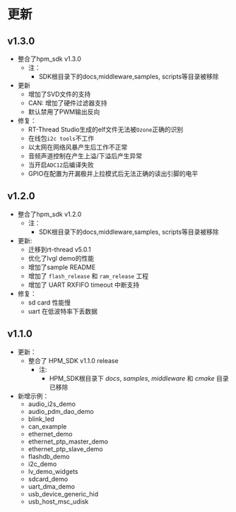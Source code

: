 # 更新

## v1.3.0
- 整合了hpm_sdk v1.3.0
  - 注：
    - SDK根目录下的docs,middleware,samples, scripts等目录被移除
- 更新
  - 增加了SVD文件的支持
  - CAN: 增加了硬件过滤器支持
  - 默认禁用了PWM输出反向
- 修复：
  - RT-Thread Studio生成的elf文件无法被`Ozone`正确的识别
  - 在线包`i2c tools`不工作
  - 以太网在网络风暴产生后工作不正常
  - 音频声道控制在产生上溢/下溢后产生异常
  - 当开启`ADC12`后编译失败
  - GPIO在配置为开漏极并上拉模式后无法正确的读出引脚的电平

## v1.2.0
- 整合了hpm_sdk v1.2.0
  - 注：
    - SDK根目录下的docs,middleware,samples, scripts等目录被移除
- 更新:
  - 迁移到rt-thread v5.0.1
  - 优化了lvgl demo的性能
  - 增加了sample README
  - 增加了 `flash_release` 和 `ram_release` 工程
  - 增加了 UART RXFIFO timeout 中断支持
- 修复：
  - sd card 性能慢
  - uart 在低波特率下丢数据 

## v1.1.0

- 更新：
  - 整合了 HPM_SDK v1.1.0 release
    - 注:
      - HPM_SDK根目录下 *docs*, *samples*, *middleware* 和 *cmake* 目录已移除
- 新增示例：
  - audio_i2s_demo
  - audio_pdm_dao_demo
  - blink_led
  - can_example
  - ethernet_demo
  - ethernet_ptp_master_demo
  - ethernet_ptp_slave_demo
  - flashdb_demo
  - i2c_demo
  - lv_demo_widgets
  - sdcard_demo
  - uart_dma_demo
  - usb_device_generic_hid
  - usb_host_msc_udisk
